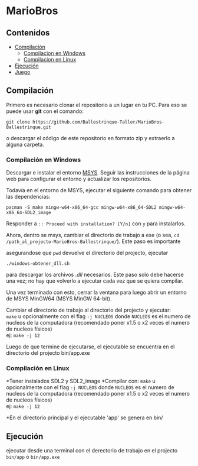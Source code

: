 # MarioBros

## Contenidos
- [Compilación](#compilación)
  - [Compilacion en Windows](#compilación-en-windows)
  - [Compilacion en Linux](#compilación-en-linux)
- [Ejecución](#ejecución) <!-- no se, aca iria algo sobre como ejecutarlo tal vez? -->
- [Juego](#juego) <!-- instrucciones del juego ( controles, objetivo, etc) -->

## Compilación

Primero es necesario clonar el repositorio a un lugar en tu PC. Para eso se puede usar **git** con el comando: 
```
git clone https://github.com/Ballestrinque-Taller/MarioBros-Ballestrinque.git
```
o descargar el código de este repositorio en formato zip y extraerlo a alguna carpeta.  

### Compilación en Windows

Descargar e instalar el entorno [MSYS](https://www.msys2.org/). Seguir las instrucciones de la página web para configurar el entorno y actualizar los repositorios.

Todavía en el entorno de MSYS, ejecutar el siguiente comando para obtener las dependencias:  
```
pacman -S make mingw-w64-x86_64-gcc mingw-w64-x86_64-SDL2 mingw-w64-x86_64-SDL2_image
```  
Responder a `:: Proceed with installation? [Y/n]` con `y` para instalarlos.

Ahora, dentro se msys, cambiar el directorio de trabajo a ese (o sea, `cd /path_al_projecto-MarioBros-Ballestrinque/`). Este paso es importante

asegurandose que `pwd` devuelve el directorio del projecto, ejecutar  
```
./windows-obtener_dll.sh
```
para descargar los archivos _.dll_ necesarios. Este paso solo debe hacerse una vez; no hay que volverlo a ejecutar cada vez que se quiera compilar.

Una vez terminado con esto, cerrar la ventana para luego abrir un entorno de MSYS MinGW64 (MSYS MinGW 64-bit).  

Cambiar el directorio de trabajo al directorio del projecto y ejecutar:  
`make` u opcionalmente con el flag `-j NUCLEOS` donde `NUCLEOS` es el numero de nucleos de la computadora (recomendado poner x1.5 o x2 veces el numero de nucleos físicos)  
  ej: `make -j 12`

Luego de que termine de ejecutarse, el ejecutable se encuentra en el directorio del projecto bin/app.exe 


### Compilación en Linux

*Tener instalados SDL2 y SDL2_image
*Compilar con:
  `make` u opcionalmente con el flag `-j NUCLEOS` donde `NUCLEOS` es el numero de nucleos de la computadora (recomendado poner x1.5 o x2 veces el numero de nucleos físicos)  
  ej: `make -j 12`

*En el directorio principal y el ejecutable 'app' se genera en bin/

## Ejecución

ejecutar desde una terminal con el derectorio de trabajo en el projecto  
`bin/app` o `bin/app.exe`


